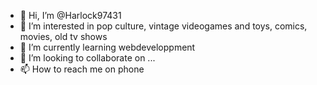 - 👋 Hi, I’m @Harlock97431
- 👀 I’m interested in pop culture, vintage videogames and toys, comics, movies, old tv shows
- 🌱 I’m currently learning webdeveloppment
- 💞️ I’m looking to collaborate on ...
- 📫 How to reach me on phone

<!---
Harlock97431/Harlock97431 is a ✨ special ✨ repository because its `README.md` (this file) appears on your GitHub profile.
You can click the Preview link to take a look at your changes.
--->
